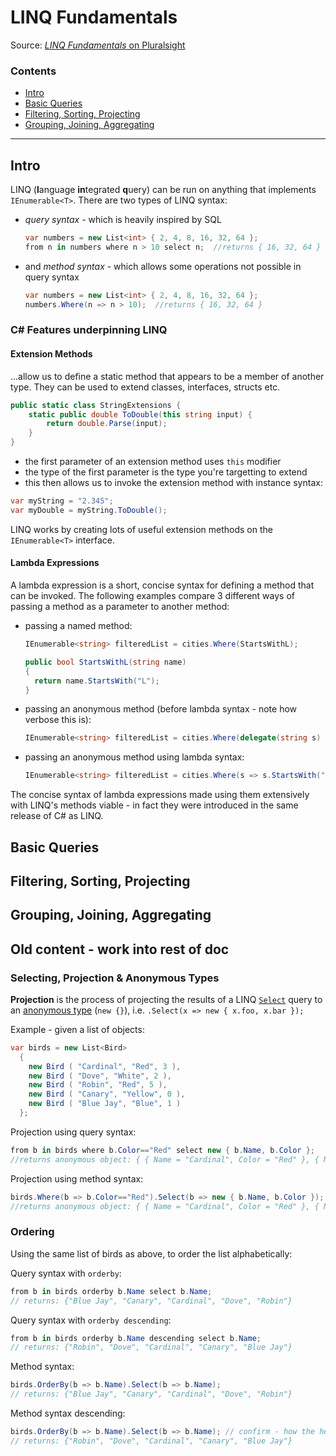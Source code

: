 # LINQ Fundamentals
Source: [*LINQ Fundamentals* on Pluralsight](https://app.pluralsight.com/library/courses/linq-fundamentals-csharp-6/table-of-contents)

### Contents
- [Intro](#intro)
- [Basic Queries](#basic-queries)
- [Filtering, Sorting, Projecting](#filtering-sorting-projecting)
- [Grouping, Joining, Aggregating](#grouping-joining-aggregating)

-------------
## Intro
LINQ (**l**anguage **in**tegrated **q**uery) can be run on anything that implements `IEnumerable<T>`. There are two types of LINQ syntax:
- *query syntax* - which is heavily inspired by SQL
  ```c#
  var numbers = new List<int> { 2, 4, 8, 16, 32, 64 };
  from n in numbers where n > 10 select n;  //returns { 16, 32, 64 }
  ```
- and *method syntax* - which allows some operations not possible in query syntax
  ```c#
  var numbers = new List<int> { 2, 4, 8, 16, 32, 64 };
  numbers.Where(n => n > 10);  //returns { 16, 32, 64 }
  ```

### C# Features underpinning LINQ
#### Extension Methods
...allow us to define a static method that appears to be a member of another type. They can be used to extend classes, interfaces, structs etc.

```c#
public static class StringExtensions {
    static public double ToDouble(this string input) {
        return double.Parse(input);
    }
}
```
- the first parameter of an extension method uses `this` modifier
- the type of the first parameter is the type you're targetting to extend
- this then allows us to invoke the extension method with instance syntax:

```c#
var myString = "2.345";
var myDouble = myString.ToDouble();
```

LINQ works by creating lots of useful extension methods on the `IEnumerable<T>` interface.

#### Lambda Expressions
A lambda expression is a short, concise syntax for defining a method that can be invoked. The following examples compare 3 different ways of passing a method as a parameter to another method:
- passing a named method:
  ```c#
  IEnumerable<string> filteredList = cities.Where(StartsWithL);
  
  public bool StartsWithL(string name)
  {
    return name.StartsWith("L");
  }
  ```
- passing an anonymous method (before lambda syntax - note how verbose this is):
  ```c#
  IEnumerable<string> filteredList = cities.Where(delegate(string s) { return name.StartsWith("L"); });
  ```
- passing an anonymous method using lambda syntax:
  ```c#
  IEnumerable<string> filteredList = cities.Where(s => s.StartsWith("L"));
  ```
The concise syntax of lambda expressions made using them extensively with LINQ's methods viable - in fact they were introduced in the same release of C# as LINQ.

## Basic Queries

## Filtering, Sorting, Projecting

## Grouping, Joining, Aggregating 


## Old content - work into rest of doc
### Selecting, Projection & Anonymous Types
**Projection** is the process of projecting the results of a LINQ [`Select`](https://docs.microsoft.com/en-us/dotnet/api/system.linq.enumerable.select) query to an [anonymous type](https://docs.microsoft.com/en-us/dotnet/csharp/programming-guide/classes-and-structs/anonymous-types) (`new {}`), i.e. `.Select(x => new { x.foo, x.bar });`

Example - given a list of objects:

```c#
var birds = new List<Bird>
  {
    new Bird ( "Cardinal", "Red", 3 ),
    new Bird ( "Dove", "White", 2 ),
    new Bird ( "Robin", "Red", 5 ),
    new Bird ( "Canary", "Yellow", 0 ),
    new Bird ( "Blue Jay", "Blue", 1 )
  };
```
Projection using query syntax:
```c#
from b in birds where b.Color=="Red" select new { b.Name, b.Color };
//returns anonymous object: { { Name = "Cardinal", Color = "Red" }, { Name = "Robin", Color = "Red" } }
```
Projection using method syntax:
```c#
birds.Where(b => b.Color=="Red").Select(b => new { b.Name, b.Color });
//returns anonymous object: { { Name = "Cardinal", Color = "Red" }, { Name = "Robin", Color = "Red" } }
```

### Ordering
Using the same list of birds as above, to order the list alphabetically:

Query syntax with `orderby`:
```c#
from b in birds orderby b.Name select b.Name;
// returns: {"Blue Jay", "Canary", "Cardinal", "Dove", "Robin"}
```
Query syntax with `orderby descending`:
```c#
from b in birds orderby b.Name descending select b.Name;
// returns: {"Robin", "Dove", "Cardinal", "Canary", "Blue Jay"}
```

Method syntax:
```c#
birds.OrderBy(b => b.Name).Select(b => b.Name);
// returns: {"Blue Jay", "Canary", "Cardinal", "Dove", "Robin"}
```
Method syntax descending:
```c#
birds.OrderBy(b => b.Name).Select(b => b.Name); // confirm - how the hell do I use Descending in method syntax?
// returns: {"Robin", "Dove", "Cardinal", "Canary", "Blue Jay"}
```
